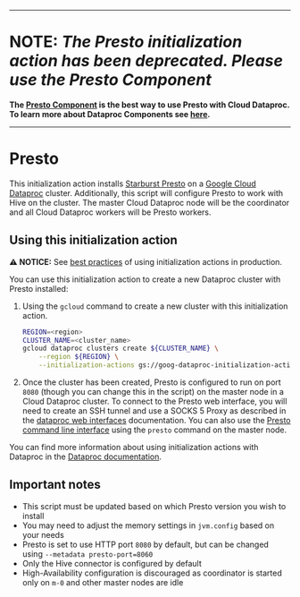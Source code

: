 --------------------------------------------------------------------------------

# NOTE: *The Presto initialization action has been deprecated. Please use the Presto Component*

**The
[Presto Component](https://cloud.google.com/dataproc/docs/concepts/components/presto)
is the best way to use Presto with Cloud Dataproc. To learn more about Dataproc
Components see
[here](https://cloud.google.com/dataproc/docs/concepts/components/overview).**

--------------------------------------------------------------------------------

# Presto

This initialization action installs
[Starburst Presto](https://www.starburstdata.com) on a
[Google Cloud Dataproc](https://cloud.google.com/dataproc) cluster.
Additionally, this script will configure Presto to work with Hive on the
cluster. The master Cloud Dataproc node will be the coordinator and all Cloud
Dataproc workers will be Presto workers.

## Using this initialization action

**:warning: NOTICE:** See [best practices](/README.md#how-initialization-actions-are-used) of using initialization actions in production.

You can use this initialization action to create a new Dataproc cluster with
Presto installed:

1.  Using the `gcloud` command to create a new cluster with this initialization
    action.

    ```bash
    REGION=<region>
    CLUSTER_NAME=<cluster_name>
    gcloud dataproc clusters create ${CLUSTER_NAME} \
        --region ${REGION} \
        --initialization-actions gs://goog-dataproc-initialization-actions-${REGION}/starburst-presto/presto.sh
    ```

1.  Once the cluster has been created, Presto is configured to run on port
    `8080` (though you can change this in the script) on the master node in a
    Cloud Dataproc cluster. To connect to the Presto web interface, you will
    need to create an SSH tunnel and use a SOCKS 5 Proxy as described in the
    [dataproc web interfaces](https://cloud.google.com/dataproc/cluster-web-interfaces)
    documentation. You can also use the
    [Presto command line interface](https://docs.starburstdata.com/latest/installation/cli.html)
    using the `presto` command on the master node.

You can find more information about using initialization actions with Dataproc
in the [Dataproc documentation](https://cloud.google.com/dataproc/init-actions).

## Important notes

*   This script must be updated based on which Presto version you wish to
    install
*   You may need to adjust the memory settings in `jvm.config` based on your
    needs
*   Presto is set to use HTTP port `8080` by default, but can be changed using
    `--metadata presto-port=8060`
*   Only the Hive connector is configured by default
*   High-Availability configuration is discouraged as coordinator is started
    only on `m-0` and other master nodes are idle

